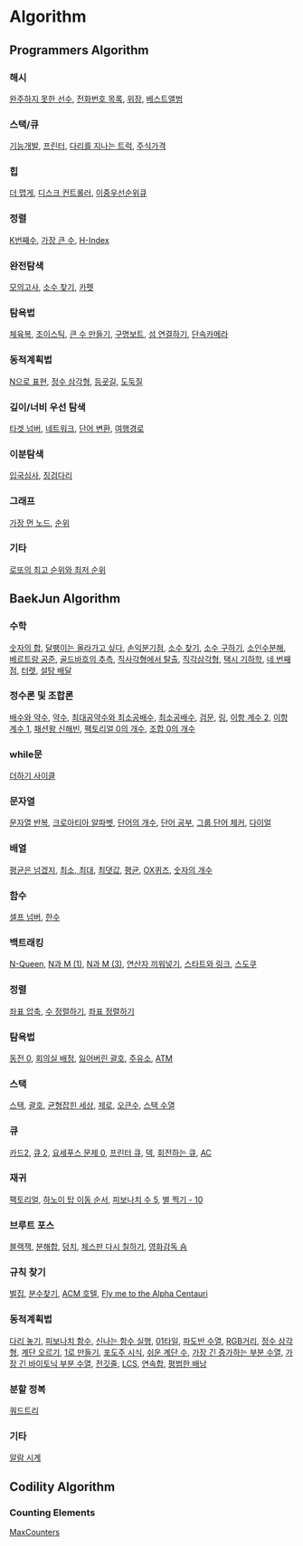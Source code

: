 # Algorithm
## Programmers Algorithm
### 해시
[완주하지 못한 선수][1], [전화번호 목록][2], [위장][3], [베스트앨범][4] 
### 스택/큐
[기능개발][5], [프린터][6], [다리를 지나는 트럭][7], [주식가격][8] 
### 힙
 [더 맵게][9], [디스크 컨트롤러][10], [이중우선순위큐][11] 
### 정렬
[K번째수][12], [가장 큰 수][13], [H-Index][14]
### 완전탐색
[모의고사][15], [소수 찾기][16], [카펫][17] 
### 탐욕법
[체육복][18], [조이스틱][19], [큰 수 만들기][20], [구명보트][21], [섬 연결하기][22], [단속카메라][23]
### 동적계획법
[N으로 표현][24], [정수 삼각형][25], [등굣길][26], [도둑질][27] 
### 깊이/너비 우선 탐색
[타겟 넘버][28], [네트워크][29], [단어 변환][30], [여행경로][31]
### 이분탐색
[입국심사][32], [징검다리][33]
### 그래프
[가장 먼 노드][34], [순위][35]
### 기타
[로또의 최고 순위와 최저 순위][36]
## BaekJun Algorithm
### 수학
[숫자의 합][37], [달팽이는 올라가고 싶다][38], [손익분기점][39], [소수 찾기][40], [소수 구하기][41], [소인수분해][42], [베르트랑 공준][43], [골드바흐의 추측][44], [직사각형에서 탈출][45], [직각삼각형][46], [택시 기하학][47], [네 번째 점][48], [터렛][49], [설탕 배달][50]
### 정수론 및 조합론
[배수와 약수][51], [약수][52], [최대공약수와 최소공배수][53], [최소공배수][54], [검문][55], [링][56], [이항 계수 2][57], [이항 계수 1][58], [패션왕 신해빈][59], [팩토리얼 0의 개수][60], [조합 0의 개수][61]
### while문
[더하기 사이클][62]
### 문자열
[문자열 반복][63], [크로아티아 알파벳][64], [단어의 개수][65], [단어 공부][66], [그룹 단어 체커][67], [다이얼][68]
### 배열
[평균은 넘겠지][69], [최소, 최대][70], [최댓값][71], [평균][72], [OX퀴즈][73], [숫자의 개수][74]
### 함수
[셀프 넘버][75], [한수][76]
### 백트래킹
[N-Queen][77], [N과 M (1)][78], [N과 M (3)][79], [연산자 끼워넣기][80], [스타트와 링크][81], [스도쿠][82]
### 정렬
[좌표 압축][83], [수 정렬하기][84], [좌표 정렬하기][85]
### 탐욕법
[동전 0][86], [회의실 배정][87], [잃어버린 괄호][88], [주유소][89], [ATM][90]
### 스택
[스택][91], [괄호][92], [균형잡힌 세상][93], [제로][94], [오큰수][95], [스택 수열][96]
### 큐
[카드2][97], [큐 2][98], [요세푸스 문제 0][99], [프린터 큐][100], [덱][101], [회전하는 큐][102], [AC][103]
### 재귀
[팩토리얼][104], [하노이 탑 이동 순서][105], [피보나치 수 5][106], [별 찍기 - 10][107]
### 브루트 포스
[블랙잭][108], [분해합][109], [덩치][110], [체스판 다시 칠하기][111], [영화감독 숌][112]
### 규칙 찾기
[벌집][113], [분수찾기][114], [ACM 호텔][115], [Fly me to the Alpha Centauri][116] 
### 동적계획법
[다리 놓기][117], [피보나치 함수][118], [신나는 함수 실행][119], [01타일][120], [파도반 수열][121], [RGB거리][122], [정수 삼각형][123], [계단 오르기][124], [1로 만들기][125], [포도주 시식][126], [쉬운 계단 수][127], [가장 긴 증가하는 부분 수열][128], [가장 긴 바이토닉 부분 수열][129], [전깃줄][130], [LCS][131], [연속합][132], [평범한 배낭][133]
### 분할 정복
[쿼드트리][134]
### 기타
[알람 시계][135]
## Codility Algorithm
### Counting Elements
[MaxCounters][136]

[1]:	https://github.com/rere950303/Study-Algorithm/blob/main/Programmers%20Algorithm/Programmers%20Algorithm%202/src/com/company/Main.java
[2]:	https://github.com/rere950303/Study-Algorithm/blob/main/Programmers%20Algorithm/Programmers%20Algorithm%203/src/com/company/Main.java
[3]:	https://github.com/rere950303/Study-Algorithm/blob/main/Programmers%20Algorithm/Programmers%20Algorithm%204/src/com/company/Main.java
[4]:	https://github.com/rere950303/Study-Algorithm/blob/main/Programmers%20Algorithm/Programmers%20Algorithm%205/src/com/company/Main.java
[5]:	https://github.com/rere950303/Study-Algorithm/blob/main/Programmers%20Algorithm/Programmers%20Algorithm%206/src/com/company/Solution.java
[6]:	https://github.com/rere950303/Study-Algorithm/tree/main/Programmers%20Algorithm/Programmers%20Algorithm%207/src/com/company
[7]:	https://github.com/rere950303/Study-Algorithm/tree/main/Programmers%20Algorithm/Programmers%20Algorithm%208/src/com/company
[8]:	https://github.com/rere950303/Study-Algorithm/blob/main/Programmers%20Algorithm/Programmers%20Algorithm%209/src/com/company/Solution.java
[9]:	https://github.com/rere950303/Study-Algorithm/blob/main/Programmers%20Algorithm/Programmers%20Algorithm%2010/src/com/company/Solution.java
[10]:	https://github.com/rere950303/Study-Algorithm/tree/main/Programmers%20Algorithm/Programmers%20Algorithm%2011/src/com/company
[11]:	https://github.com/rere950303/Study-Algorithm/blob/main/Programmers%20Algorithm/Programmers%20Algorithm%2012/src/com/company/Solution.java
[12]:	https://github.com/rere950303/Study-Algorithm/blob/main/Programmers%20Algorithm/Programmers%20Algorithm%2013/src/com/company/Solution.java
[13]:	https://github.com/rere950303/Study-Algorithm/tree/main/Programmers%20Algorithm/Programmers%20Algorithm%2014/src/com/company
[14]:	https://github.com/rere950303/Study-Algorithm/blob/main/Programmers%20Algorithm/Programmers%20Algorithm%2015/src/com/company/Solution.java
[15]:	https://github.com/rere950303/Study-Algorithm/blob/main/Programmers%20Algorithm/Programmers%20Algorithm%2016/src/com/company/Solution.java
[16]:	https://github.com/rere950303/Study-Algorithm/tree/main/Programmers%20Algorithm/Programmers%20Algorithm%2017/src/com/company
[17]:	https://github.com/rere950303/Study-Algorithm/tree/main/Programmers%20Algorithm/Programmers%20Algorithm%2018/src/com/company
[18]:	https://github.com/rere950303/Study-Algorithm/blob/main/Programmers%20Algorithm/Programmers%20Algorithm%2019/src/com/company/Solution.java
[19]:	https://github.com/rere950303/Study-Algorithm/tree/main/Programmers%20Algorithm/Programmers%20Algorithm%2020/src/com/company
[20]:	https://github.com/rere950303/Study-Algorithm/blob/main/Programmers%20Algorithm/Programmers%20Algorithm%2021/src/com/company/Solution.java
[21]:	https://github.com/rere950303/Study-Algorithm/blob/main/Programmers%20Algorithm/Programmers%20Algorithm%2022/src/com/company/Solution.java
[22]:	https://github.com/rere950303/Study-Algorithm/blob/main/Programmers%20Algorithm/Programmers%20Algorithm%2023/src/com/company/Solution.java
[23]:	https://github.com/rere950303/Study-Algorithm/tree/main/Programmers%20Algorithm/Programmers%20Algorithm%2024/src/com/company
[24]:	https://github.com/rere950303/Study-Algorithm/blob/main/Programmers%20Algorithm/Programmers%20Algorithm%2025/src/com/company/Solution.java
[25]:	https://github.com/rere950303/Study-Algorithm/blob/main/Programmers%20Algorithm/Programmers%20Algorithm%2026/src/com/company/Solution.java
[26]:	https://github.com/rere950303/Study-Algorithm/blob/main/Programmers%20Algorithm/Programmers%20Algorithm%2027/src/com/company/Solution.java
[27]:	https://github.com/rere950303/Study-Algorithm/blob/main/Programmers%20Algorithm/Programmers%20Algorithm%2028/src/com/company/Solution.java
[28]:	https://github.com/rere950303/Study-Algorithm/blob/main/Programmers%20Algorithm/Programmers%20Algorithm%2029/src/com/company/Solution.java
[29]:	https://github.com/rere950303/Study-Algorithm/blob/main/Programmers%20Algorithm/Programmers%20Algorithm%2030/src/com/company/Solution.java
[30]:	https://github.com/rere950303/Study-Algorithm/blob/main/Programmers%20Algorithm/Programmers%20Algorithm%2031/src/com/company/Solution.java
[31]:	https://github.com/rere950303/Study-Algorithm/blob/main/Programmers%20Algorithm/Programmers%20Algorithm%2032/src/com/company/Solution.java
[32]:	https://github.com/rere950303/Study-Algorithm/blob/main/Programmers%20Algorithm/Programmers%20Algorithm%2033/src/com/company/Solution.java
[33]:	https://github.com/rere950303/Study-Algorithm/blob/main/Programmers%20Algorithm/Programmers%20Algorithm%2034/src/com/company/Solution.java
[34]:	https://github.com/rere950303/Study-Algorithm/blob/main/Programmers%20Algorithm/Programmers%20Algorithm%2035/src/com/company/Solution.java
[35]:	https://github.com/rere950303/Study-Algorithm/blob/main/Programmers%20Algorithm/Programmers%20Algorithm%2036/src/com/company/Solution.java
[36]:	https://github.com/rere950303/Study-Algorithm/blob/main/Programmers%20Algorithm/Programmers%20Algorithm%201/main.c
[37]:	https://github.com/rere950303/Study-Algorithm/blob/main/BaekJun%20Algorithm/BaekJun%20Algorithm%201/main.c
[38]:	https://github.com/rere950303/Study-Algorithm/blob/main/BaekJun%20Algorithm/BaekJun%20Algorithm%2029/main.c
[39]:	https://github.com/rere950303/Study-Algorithm/blob/main/BaekJun%20Algorithm/BaekJun%20Algorithm%2031/main.c
[40]:	https://github.com/rere950303/Study-Algorithm/blob/main/BaekJun%20Algorithm/BaekJun%20Algorithm%2053/main.c
[41]:	https://github.com/rere950303/Study-Algorithm/blob/main/BaekJun%20Algorithm/BaekJun%20Algorithm%2054/main.c
[42]:	https://github.com/rere950303/Study-Algorithm/blob/main/BaekJun%20Algorithm/BaekJun%20Algorithm%2056/main.c
[43]:	https://github.com/rere950303/Study-Algorithm/blob/main/BaekJun%20Algorithm/BaekJun%20Algorithm%2057/main.c
[44]:	https://github.com/rere950303/Study-Algorithm/blob/main/BaekJun%20Algorithm/BaekJun%20Algorithm%2058/main.c
[45]:	https://github.com/rere950303/Study-Algorithm/blob/main/BaekJun%20Algorithm/BaekJun%20Algorithm%2059/main.c
[46]:	https://github.com/rere950303/Study-Algorithm/blob/main/BaekJun%20Algorithm/BaekJun%20Algorithm%2060/main.c
[47]:	https://github.com/rere950303/Study-Algorithm/blob/main/BaekJun%20Algorithm/BaekJun%20Algorithm%2061/main.c
[48]:	https://github.com/rere950303/Study-Algorithm/blob/main/BaekJun%20Algorithm/BaekJun%20Algorithm%2062/main.c
[49]:	https://github.com/rere950303/Study-Algorithm/blob/main/BaekJun%20Algorithm/BaekJun%20Algorithm%2063/main.c
[50]:	https://github.com/rere950303/Study-Algorithm/blob/main/BaekJun%20Algorithm/BaekJun%20Algorithm%2028/main.c
[51]:	https://github.com/rere950303/Study-Algorithm/blob/main/BaekJun%20Algorithm/BaekJun%20Algorithm%2041/main.c
[52]:	https://github.com/rere950303/Study-Algorithm/blob/main/BaekJun%20Algorithm/BaekJun%20Algorithm%2032/main.c
[53]:	https://github.com/rere950303/Study-Algorithm/blob/main/BaekJun%20Algorithm/BaekJun%20Algorithm%2037/main.c
[54]:	https://github.com/rere950303/Study-Algorithm/blob/main/BaekJun%20Algorithm/BaekJun%20Algorithm%2040/main.c
[55]:	https://github.com/rere950303/Study-Algorithm/blob/main/BaekJun%20Algorithm/BaekJun%20Algorithm%2039/main.c
[56]:	https://github.com/rere950303/Study-Algorithm/blob/main/BaekJun%20Algorithm/BaekJun%20Algorithm%2042/main.c
[57]:	https://github.com/rere950303/Study-Algorithm/blob/main/BaekJun%20Algorithm/BaekJun%20Algorithm%2033/main.c
[58]:	https://github.com/rere950303/Study-Algorithm/blob/main/BaekJun%20Algorithm/BaekJun%20Algorithm%2043/main.c
[59]:	https://github.com/rere950303/Study-Algorithm/blob/main/BaekJun%20Algorithm/BaekJun%20Algorithm%2038/main.c
[60]:	https://github.com/rere950303/Study-Algorithm/blob/main/BaekJun%20Algorithm/BaekJun%20Algorithm%2036/main.c
[61]:	https://github.com/rere950303/Study-Algorithm/blob/main/BaekJun%20Algorithm/BaekJun%20Algorithm%2034/main.c
[62]:	https://github.com/rere950303/Study-Algorithm/blob/main/BaekJun%20Algorithm/BaekJun%20Algorithm%2051/main.c
[63]:	https://github.com/rere950303/Study-Algorithm/blob/main/BaekJun%20Algorithm/BaekJun%20Algorithm%202/main.c
[64]:	https://github.com/rere950303/Study-Algorithm/blob/main/BaekJun%20Algorithm/BaekJun%20Algorithm%204/main.c
[65]:	https://github.com/rere950303/Study-Algorithm/blob/main/BaekJun%20Algorithm/BaekJun%20Algorithm%205/main.c
[66]:	https://github.com/rere950303/Study-Algorithm/blob/main/BaekJun%20Algorithm/BaekJun%20Algorithm%206/main.c
[67]:	https://github.com/rere950303/Study-Algorithm/blob/main/BaekJun%20Algorithm/BaekJun%20Algorithm%207/main.c
[68]:	https://github.com/rere950303/Study-Algorithm/blob/main/BaekJun%20Algorithm/BaekJun%20Algorithm%203/main.c
[69]:	https://github.com/rere950303/Study-Algorithm/blob/main/BaekJun%20Algorithm/BaekJun%20Algorithm%20100/main.c
[70]:	https://github.com/rere950303/Study-Algorithm/blob/main/BaekJun%20Algorithm/BaekJun%20Algorithm%2097/main.c
[71]:	https://github.com/rere950303/Study-Algorithm/blob/main/BaekJun%20Algorithm/BaekJun%20Algorithm%2098/main.c
[72]:	https://github.com/rere950303/Study-Algorithm/blob/main/BaekJun%20Algorithm/BaekJun%20Algorithm%2099/main.c
[73]:	https://github.com/rere950303/Study-Algorithm/blob/main/BaekJun%20Algorithm/BaekJun%20Algorithm%20110/main.c
[74]:	https://github.com/rere950303/Study-Algorithm/blob/main/BaekJun%20Algorithm/BaekJun%20Algorithm%20111/main.c
[75]:	https://github.com/rere950303/Study-Algorithm/blob/main/BaekJun%20Algorithm/BaekJun%20Algorithm%20112/main.c
[76]:	https://github.com/rere950303/Study-Algorithm/blob/main/BaekJun%20Algorithm/BaekJun%20Algorithm%20113/main.c
[77]:	https://github.com/rere950303/Study-Algorithm/blob/main/BaekJun%20Algorithm/BaekJun%20Algorithm%20114/main.c
[78]:	https://github.com/rere950303/Study-Algorithm/blob/main/BaekJun%20Algorithm/BaekJun%20Algorithm%20115/main.c
[79]:	https://github.com/rere950303/Study-Algorithm/blob/main/BaekJun%20Algorithm/BaekJun%20Algorithm%20116/main.c
[80]:	https://github.com/rere950303/Study-Algorithm/blob/main/BaekJun%20Algorithm/BaekJun%20Algorithm%20117/main.c
[81]:	https://github.com/rere950303/Study-Algorithm/blob/main/BaekJun%20Algorithm/BaekJun%20Algorithm%20118/main.c
[82]:	https://github.com/rere950303/Study-Algorithm/blob/main/BaekJun%20Algorithm/BaekJun%20Algorithm%20119/main.c
[83]:	https://github.com/rere950303/Study-Algorithm/blob/main/BaekJun%20Algorithm/BaekJun%20Algorithm%2075/main.c
[84]:	https://github.com/rere950303/Study-Algorithm/blob/main/BaekJun%20Algorithm/BaekJun%20Algorithm%208/main.c
[85]:	https://github.com/rere950303/Study-Algorithm/blob/main/BaekJun%20Algorithm/BaekJun%20Algorithm%209/main.c
[86]:	https://github.com/rere950303/Study-Algorithm/blob/main/BaekJun%20Algorithm/BaekJun%20Algorithm%20120/main.c
[87]:	https://github.com/rere950303/Study-Algorithm/blob/main/BaekJun%20Algorithm/BaekJun%20Algorithm%20121/main.c
[88]:	https://github.com/rere950303/Study-Algorithm/blob/main/BaekJun%20Algorithm/BaekJun%20Algorithm%20122/main.c
[89]:	https://github.com/rere950303/Study-Algorithm/blob/main/BaekJun%20Algorithm/BaekJun%20Algorithm%20123/main.c
[90]:	https://github.com/rere950303/Study-Algorithm/blob/main/BaekJun%20Algorithm/BaekJun%20Algorithm%20124/main.c
[91]:	https://github.com/rere950303/Study-Algorithm/blob/main/BaekJun%20Algorithm/BaekJun%20Algorithm%2044/main.c
[92]:	https://github.com/rere950303/Study-Algorithm/blob/main/BaekJun%20Algorithm/BaekJun%20Algorithm%2045/main.c
[93]:	https://github.com/rere950303/Study-Algorithm/blob/main/BaekJun%20Algorithm/BaekJun%20Algorithm%2046/main.c
[94]:	https://github.com/rere950303/Study-Algorithm/blob/main/BaekJun%20Algorithm/BaekJun%20Algorithm%2047/main.c
[95]:	https://github.com/rere950303/Study-Algorithm/blob/main/BaekJun%20Algorithm/BaekJun%20Algorithm%2048/main.c
[96]:	https://github.com/rere950303/Study-Algorithm/blob/main/BaekJun%20Algorithm/BaekJun%20Algorithm%2049/main.c
[97]:	https://github.com/rere950303/Study-Algorithm/blob/main/BaekJun%20Algorithm/BaekJun%20Algorithm%2064/main.c
[98]:	https://github.com/rere950303/Study-Algorithm/blob/main/BaekJun%20Algorithm/BaekJun%20Algorithm%2065/main.c
[99]:	https://github.com/rere950303/Study-Algorithm/blob/main/BaekJun%20Algorithm/BaekJun%20Algorithm%2066/main.c
[100]:	https://github.com/rere950303/Study-Algorithm/blob/main/BaekJun%20Algorithm/BaekJun%20Algorithm%2067/main.c
[101]:	https://github.com/rere950303/Study-Algorithm/blob/main/BaekJun%20Algorithm/BaekJun%20Algorithm%2068/main.c
[102]:	https://github.com/rere950303/Study-Algorithm/blob/main/BaekJun%20Algorithm/BaekJun%20Algorithm%2069/main.c
[103]:	https://github.com/rere950303/Study-Algorithm/blob/main/BaekJun%20Algorithm/BaekJun%20Algorithm%2070/main.c
[104]:	https://github.com/rere950303/Study-Algorithm/blob/main/BaekJun%20Algorithm/BaekJun%20Algorithm%20101/main.c
[105]:	https://github.com/rere950303/Study-Algorithm/blob/main/BaekJun%20Algorithm/BaekJun%20Algorithm%20102/main.c
[106]:	https://github.com/rere950303/Study-Algorithm/blob/main/BaekJun%20Algorithm/BaekJun%20Algorithm%20103/main.c
[107]:	https://github.com/rere950303/Study-Algorithm/blob/main/BaekJun%20Algorithm/BaekJun%20Algorithm%20104/main.c
[108]:	https://github.com/rere950303/Study-Algorithm/blob/main/BaekJun%20Algorithm/BaekJun%20Algorithm%20105/main.c
[109]:	https://github.com/rere950303/Study-Algorithm/blob/main/BaekJun%20Algorithm/BaekJun%20Algorithm%20106/main.c
[110]:	https://github.com/rere950303/Study-Algorithm/blob/main/BaekJun%20Algorithm/BaekJun%20Algorithm%20107/main.c
[111]:	https://github.com/rere950303/Study-Algorithm/blob/main/BaekJun%20Algorithm/BaekJun%20Algorithm%20108/main.c
[112]:	https://github.com/rere950303/Study-Algorithm/blob/main/BaekJun%20Algorithm/BaekJun%20Algorithm%20109/main.c
[113]:	https://github.com/rere950303/Study-Algorithm/blob/main/BaekJun%20Algorithm/BaekJun%20Algorithm%2025/main.c
[114]:	https://github.com/rere950303/Study-Algorithm/blob/main/BaekJun%20Algorithm/BaekJun%20Algorithm%2026/main.c
[115]:	https://github.com/rere950303/Study-Algorithm/blob/main/BaekJun%20Algorithm/BaekJun%20Algorithm%2027/main.c
[116]:	https://github.com/rere950303/Study-Algorithm/blob/main/BaekJun%20Algorithm/BaekJun%20Algorithm%2030/main.c
[117]:	https://github.com/rere950303/Study-Algorithm/blob/main/BaekJun%20Algorithm/BaekJun%20Algorithm%2035/main.c
[118]:	https://github.com/rere950303/Study-Algorithm/blob/main/BaekJun%20Algorithm/BaekJun%20Algorithm%2071/main.c
[119]:	https://github.com/rere950303/Study-Algorithm/blob/main/BaekJun%20Algorithm/BaekJun%20Algorithm%2072/main.c
[120]:	https://github.com/rere950303/Study-Algorithm/blob/main/BaekJun%20Algorithm/BaekJun%20Algorithm%2073/main.c
[121]:	https://github.com/rere950303/Study-Algorithm/blob/main/BaekJun%20Algorithm/BaekJun%20Algorithm%2074/main.c
[122]:	https://github.com/rere950303/Study-Algorithm/blob/main/BaekJun%20Algorithm/BaekJun%20Algorithm%2076/main.c
[123]:	https://github.com/rere950303/Study-Algorithm/blob/main/BaekJun%20Algorithm/BaekJun%20Algorithm%2077/main.c
[124]:	https://github.com/rere950303/Study-Algorithm/blob/main/BaekJun%20Algorithm/BaekJun%20Algorithm%2078/main.c
[125]:	https://github.com/rere950303/Study-Algorithm/blob/main/BaekJun%20Algorithm/BaekJun%20Algorithm%2079/main.c
[126]:	https://github.com/rere950303/Study-Algorithm/blob/main/BaekJun%20Algorithm/BaekJun%20Algorithm%2080/main.c
[127]:	https://github.com/rere950303/Study-Algorithm/blob/main/BaekJun%20Algorithm/BaekJun%20Algorithm%2081/main.c
[128]:	https://github.com/rere950303/Study-Algorithm/blob/main/BaekJun%20Algorithm/BaekJun%20Algorithm%2082/main.c
[129]:	https://github.com/rere950303/Study-Algorithm/blob/main/BaekJun%20Algorithm/BaekJun%20Algorithm%2083/main.c
[130]:	https://github.com/rere950303/Study-Algorithm/blob/main/BaekJun%20Algorithm/BaekJun%20Algorithm%2084/main.c
[131]:	https://github.com/rere950303/Study-Algorithm/blob/main/BaekJun%20Algorithm/BaekJun%20Algorithm%2085/main.c
[132]:	https://github.com/rere950303/Study-Algorithm/blob/main/BaekJun%20Algorithm/BaekJun%20Algorithm%2086/main.c
[133]:	https://github.com/rere950303/Study-Algorithm/blob/main/BaekJun%20Algorithm/BaekJun%20Algorithm%2087/main.c
[134]:	https://github.com/rere950303/Study-Algorithm/blob/main/BaekJun%20Algorithm/BaekJun%20Algorithm%20125/main.c
[135]:	https://github.com/rere950303/Study-Algorithm/blob/main/BaekJun%20Algorithm/BaekJun%20Algorithm%2096/main.c
[136]:	https://github.com/rere950303/Study-Algorithm/blob/main/Codility%20Algorithm/MaxCounters/src/Solution.java